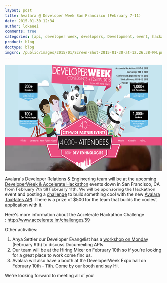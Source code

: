 ```yaml
---
layout: post
title: Avalara @ Developer Week San Francisco (February 7-11)
date: 2015-01-30 12:34
author: lokeuei
comments: true
categories: [api, developer week, developers, Development, event, hackathon, Launches, Presentations, tax rates, Workshop]
product: blog
doctype: blog
imgsrc: /public/images/2015/01/Screen-Shot-2015-01-30-at-12.26.38-PM.png
---
```

<img src="/public/images/2015/01/Screen-Shot-2015-01-30-at-12.26.38-PM.png" width="669" height="341" alt="DeveloperWeek &amp; Accelerate Hackathonk" />

Avalara's Developer Relations &amp; Engineering team will be at the upcoming <a href="http://developerweek.com">DeveloperWeek &amp; Accelerate Hackathon</a> events down in San Francisco, CA from February 7th till February 11th. We will be sponsoring the Hackathon event and posting a <a href="http://www.accelerate.im/challenges/59">challenge</a> to build something cool with the new <a href="http://taxratesapi.avalara.com">Avalara TaxRates API</a>. There is a prize of $500 for the team that builds the coolest application with it.

Here's more information about the Accelerate Hackathon Challenge : <a href="http://www.accelerate.im/challenges/59">http://www.accelerate.im/challenges/59</a>

Other activities:
<ol>
	<li>Anya Settler our Developer Evangelist has a <a href="http://developerweek2015conferenceexpo.sched.org/event/53e3830a75273b64331ea3daa97efe0d#.VMmdp8a-ASs">workshop on Monday</a> (February 9th) to discuss Documenting APIs.</li>
	<li>Our team will be at the Hiring Mixer on February 10th so if you're looking for a great place to work come find us.</li>
	<li>Avalara will also have a booth at the DeveloperWeek Expo hall on February 10th - 11th. Come by our booth and say Hi.</li>
</ol>

We're looking forward to meeting all of you!

